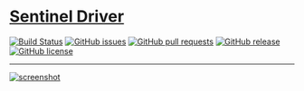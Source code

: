 # [Sentinel Driver](https://stupefied-liskov-be143f.netlify.com/)
[![Build Status](https://travis-ci.com/shgysk8zer0/sentinel-driver.svg?branch=master)](https://travis-ci.com/shgysk8zer0/sentinel-driver)
[![GitHub issues](https://img.shields.io/github/issues/shgysk8zer0/sentinel-driver.svg)](https://github.com/shgysk8zer0/sentinel-driver/issues)
[![GitHub pull requests](https://img.shields.io/github/issues-pr/shgysk8zer0/sentinel-driver.svg)](https://github.com/shgysk8zer0/sentinel-driver/pulls)
[![GitHub release](https://img.shields.io/github/release/shgysk8zer0/sentinel-driver.svg)](https://github.com/shgysk8zer0/sentinel-driver/releases)
[![GitHub license](https://img.shields.io/github/license/shgysk8zer0/sentinel-driver.svg)](https://github.com/shgysk8zer0/sentinel-driver/blob/master/LICENSE)
- - -
[![screenshot](https://i.imgur.com/dYhDnrkl.jpg)](https://stupefied-liskov-be143f.netlify.com/)
